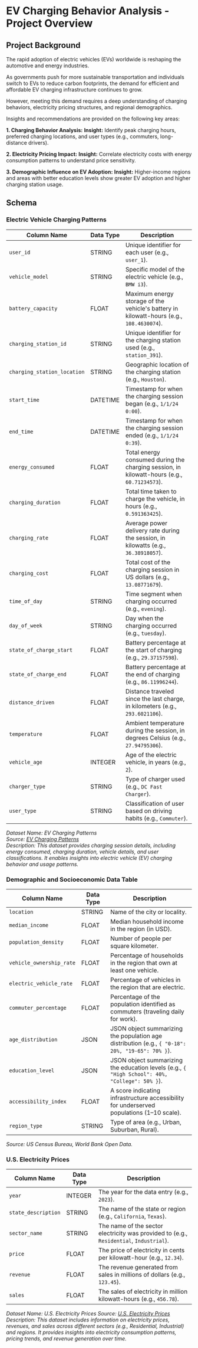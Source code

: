 # EV Charging Behavior Analysis - Project Overview

## Project Background

The rapid adoption of electric vehicles (EVs) worldwide is reshaping the automotive and energy industries. 

As governments push for more sustainable transportation and individuals switch to EVs to reduce carbon footprints, the demand for efficient and affordable EV charging infrastructure continues to grow. 

However, meeting this demand requires a deep understanding of charging behaviors, electricity pricing structures, and regional demographics.

Insights and recommendations are provided on the following key areas:

**1. Charging Behavior Analysis:**
**Insight:** Identify peak charging hours, preferred charging locations, and user types (e.g., commuters, long-distance drivers).

**2. Electricity Pricing Impact:**
**Insight:** Correlate electricity costs with energy consumption patterns to understand price sensitivity.

**3. Demographic Influence on EV Adoption:**
**Insight:** Higher-income regions and areas with better education levels show greater EV adoption and higher charging station usage.

## Schema

### Electric Vehicle Charging Patterns

| **Column Name**             | **Data Type**      | **Description**                                                                                  |
|-----------------------------|--------------------|--------------------------------------------------------------------------------------------------|
| `user_id`                   | STRING       | Unique identifier for each user (e.g., `user_1`).                                               |
| `vehicle_model`             | STRING      | Specific model of the electric vehicle (e.g., `BMW i3`).                                        |
| `battery_capacity`      | FLOAT       | Maximum energy storage of the vehicle's battery in kilowatt-hours (e.g., `108.4630074`).        |
| `charging_station_id`       | STRING       | Unique identifier for the charging station used (e.g., `station_391`).                         |
| `charging_station_location` | STRING      | Geographic location of the charging station (e.g., `Houston`).                                  |
| `start_time`                | DATETIME          | Timestamp for when the charging session began (e.g., `1/1/24 0:00`).                           |
| `end_time`                  | DATETIME          | Timestamp for when the charging session ended (e.g., `1/1/24 0:39`).                           |
| `energy_consumed`       | FLOAT       | Total energy consumed during the charging session, in kilowatt-hours (e.g., `60.71234573`).     |
| `charging_duration`   | FLOAT       | Total time taken to charge the vehicle, in hours (e.g., `0.591363425`).                         |
| `charging_rate`          | FLOAT       | Average power delivery rate during the session, in kilowatts (e.g., `36.38918057`).             |
| `charging_cost`         | FLOAT       | Total cost of the charging session in US dollars (e.g., `13.08771679`).                         |
| `time_of_day`               | STRING       | Time segment when charging occurred (e.g., `evening`).                                          |
| `day_of_week`               | STRING       | Day when the charging occurred (e.g., `tuesday`).                                               |
| `state_of_charge_start`     | FLOAT       | Battery percentage at the start of charging (e.g., `29.37157598`).                              |
| `state_of_charge_end`       | FLOAT       | Battery percentage at the end of charging (e.g., `86.11996244`).                                |
| `distance_driven`           | FLOAT       | Distance traveled since the last charge, in kilometers (e.g., `293.6021106`).                   |
| `temperature`               | FLOAT       | Ambient temperature during the session, in degrees Celsius (e.g., `27.94795306`).              |
| `vehicle_age`               | INTEGER           | Age of the electric vehicle, in years (e.g., `2`).                                              |
| `charger_type`              | STRING       | Type of charger used (e.g., `DC Fast Charger`).                                                 |
| `user_type`                 | STRING       | Classification of user based on driving habits (e.g., `Commuter`).                              |

*Dataset Name: EV Charging Patterns*  
*Source: [EV Charging Patterns](https://www.kaggle.com/code/jaishumeda/ev-charging-patterns/)*  
*Description: This dataset provides charging session details, including energy consumed, charging duration, vehicle details, and user classifications. It enables insights into electric vehicle (EV) charging behavior and usage patterns.*

### Demographic and Socioeconomic Data Table

| Column Name            | Data Type    | Description                                                                                     |
|------------------------|--------------|-------------------------------------------------------------------------------------------------|
| `location`             | STRING| Name of the city or locality.                                                                  |
| `median_income`        | FLOAT       | Median household income in the region (in USD).                                                |
| `population_density`   | FLOAT       | Number of people per square kilometer.                                                         |
| `vehicle_ownership_rate`| FLOAT      | Percentage of households in the region that own at least one vehicle.                          |
| `electric_vehicle_rate`| FLOAT       | Percentage of vehicles in the region that are electric.                                        |
| `commuter_percentage`  | FLOAT       | Percentage of the population identified as commuters (traveling daily for work).               |
| `age_distribution`     | JSON        | JSON object summarizing the population age distribution (e.g., `{ "0-18": 20%, "19-65": 70% }`).|
| `education_level`      | JSON        | JSON object summarizing the education levels (e.g., `{ "High School": 40%, "College": 50% }`). |
| `accessibility_index`  | FLOAT       | A score indicating infrastructure accessibility for underserved populations (1–10 scale).       |
| `region_type`          | STRING | Type of area (e.g., Urban, Suburban, Rural).                                                   |

*Source: US Census Bureau, World Bank Open Data.*

### U.S. Electricity Prices

| **Column Name**       | **Data Type**      | **Description**                                                                              |
|------------------------|--------------------|---------------------------------------------------------------------------------------------|
| `year`                | INTEGER           | The year for the data entry (e.g., `2023`).                                                |                         |
| `state_description`   | STRING      | The name of the state or region (e.g., `California`, `Texas`).                             |
| `sector_name`         | STRING      | The name of the sector electricity was provided to (e.g., `Residential`, `Industrial`).    |
| `price`               | FLOAT             | The price of electricity in cents per kilowatt-hour (e.g., `12.34`).                       |
| `revenue`             | FLOAT             | The revenue generated from sales in millions of dollars (e.g., `123.45`).                  |
| `sales`               | FLOAT             | The sales of electricity in million kilowatt-hours (e.g., `456.78`).                       |

*Dataset Name: U.S. Electricity Prices*
*Source: [U.S. Electricity Prices](https://www.kaggle.com/datasets/alistairking/electricity-prices)*  
*Description: This dataset includes information on electricity prices, revenues, and sales across different sectors (e.g., Residential, Industrial) and regions. It provides insights into electricity consumption patterns, pricing trends, and revenue generation over time.*  
